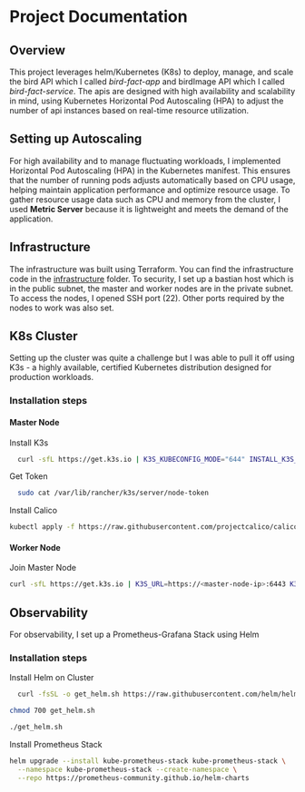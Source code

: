 # Project Documentation

## Overview

This project leverages helm/Kubernetes (K8s) to deploy, manage, and scale the bird API which I called *bird-fact-app* and birdImage API which I called *bird-fact-service*. The apis are designed with high availability and scalability in mind, using Kubernetes Horizontal Pod Autoscaling (HPA) to adjust the number of api instances based on real-time resource utilization.

## Setting up Autoscaling
For high availability and to manage fluctuating workloads, I implemented Horizontal Pod Autoscaling (HPA) in the Kubernetes manifest. This ensures that the number of running pods adjusts automatically based on CPU usage, helping maintain application performance and optimize resource usage. To gather resource usage data such as CPU and memory from the cluster, I used **Metric Server** because it is lightweight and meets the demand of the application.

## Infrastructure
The infrastructure was built using Terraform. You can find the infrastructure code in the [infrastructure](./infrastructure/) folder. To security, I set up a bastian host which is in the public subnet, the master and worker nodes are in the private subnet. To access the nodes, I opened SSH port (22). Other ports required by the nodes to work was also set.

## K8s Cluster
Setting up the cluster was quite a challenge but I was able to pull it off using K3s - a highly available, certified Kubernetes distribution designed for production workloads.

### Installation steps

#### Master Node 

Install K3s
``` bash
  curl -sfL https://get.k3s.io | K3S_KUBECONFIG_MODE="644" INSTALL_K3S_EXEC="--flannel-backend=none --cluster-cidr=192.168.0.0/16 --disable-network-policy --disable=traefik" sh -
  ```

Get Token
``` bash
  sudo cat /var/lib/rancher/k3s/server/node-token
```

Install Calico

``` bash
kubectl apply -f https://raw.githubusercontent.com/projectcalico/calico/v3.28.2/manifests/calico.yaml
```
#### Worker Node 

Join Master Node

``` bash
curl -sfL https://get.k3s.io | K3S_URL=https://<master-node-ip>:6443 K3S_TOKEN=<Token> sh -
```


## Observability

For observability, I set up a Prometheus-Grafana Stack using Helm

### Installation steps

Install Helm on Cluster

``` bash
  curl -fsSL -o get_helm.sh https://raw.githubusercontent.com/helm/helm/main/scripts/get-helm-3
```
``` bash
chmod 700 get_helm.sh
```
``` bash
./get_helm.sh
```

Install Prometheus Stack

``` bash
helm upgrade --install kube-prometheus-stack kube-prometheus-stack \
  --namespace kube-prometheus-stack --create-namespace \
  --repo https://prometheus-community.github.io/helm-charts
  ```